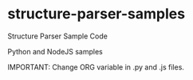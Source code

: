 # structure-parser-samples
Structure Parser Sample Code

Python and NodeJS samples

IMPORTANT: Change ORG variable in .py and .js files.
